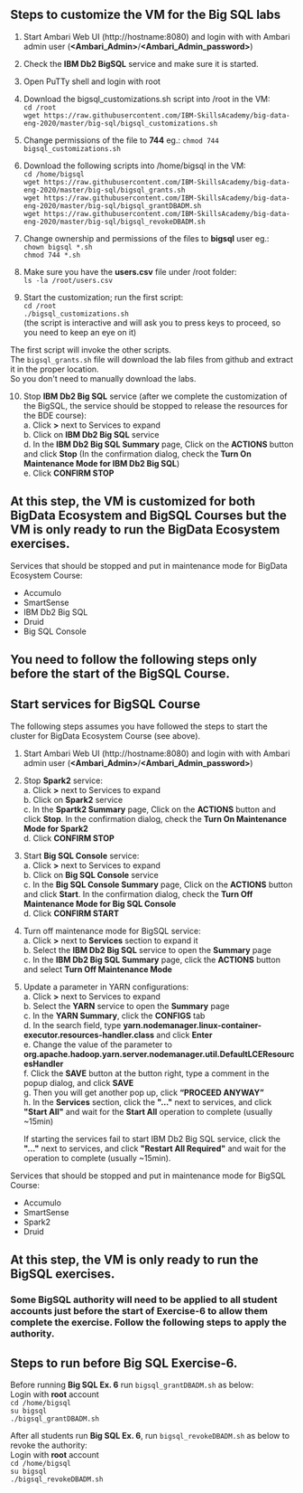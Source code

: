 ## Steps to customize the VM for the Big SQL labs 

 1. Start Ambari Web UI (http://hostname:8080) and login with with Ambari admin user (**\<Ambari_Admin\>**/**\<Ambari_Admin_password\>**)
 
 2. Check the **IBM Db2 BigSQL** service and make sure it is started.
 
 3. Open PuTTy shell and login with root
 
 4. Download the bigsql_customizations.sh script into /root in the VM:  
    `cd /root`   
    `wget https://raw.githubusercontent.com/IBM-SkillsAcademy/big-data-eng-2020/master/big-sql/bigsql_customizations.sh`  
    
 5. Change permissions of the file to **744** eg.: 
    `chmod 744 bigsql_customizations.sh`    
 
 6. Download the following scripts into /home/bigsql in the VM:  
    `cd /home/bigsql`   
    `wget https://raw.githubusercontent.com/IBM-SkillsAcademy/big-data-eng-2020/master/big-sql/bigsql_grants.sh`  
    `wget https://raw.githubusercontent.com/IBM-SkillsAcademy/big-data-eng-2020/master/big-sql/bigsql_grantDBADM.sh`  
    `wget https://raw.githubusercontent.com/IBM-SkillsAcademy/big-data-eng-2020/master/big-sql/bigsql_revokeDBADM.sh`  
    
 7. Change ownership and permissions of the files to **bigsql** user eg.:  
    `chown bigsql *.sh`  
    `chmod 744 *.sh`    
    
 8. Make sure you have the **users.csv** file under /root folder:  
    `ls -la /root/users.csv`  
    
 9. Start the customization; run the first script:  
    `cd /root`  
    `./bigsql_customizations.sh`
    <br>(the script is interactive and will ask you to press keys to proceed, so you need to keep an eye on it)

The first script will invoke the other scripts.  
The `bigsql_grants.sh` file will download the lab files from github and extract it in the proper location.  
So you don't need to manually download the labs.

 10. Stop <B>IBM Db2 Big SQL</B> service (after we complete the customization of the BigSQL, the service should be stopped to release the resources for the BDE course):  
   a. Click **\>** next to Services to expand  
   b. Click on <B>IBM Db2 Big SQL</B> service  
   d. In the <B>IBM Db2 Big SQL Summary</B> page, Click on the <B>ACTIONS</B> button and click <B>Stop</B> (In the confirmation dialog, check the <B>Turn On Maintenance Mode for IBM Db2 Big SQL</B>)     
   e. Click <B>CONFIRM STOP</B>  
   
## <div class="text-red mb-2">At this step, the VM is customized for both BigData Ecosystem and BigSQL Courses but the VM is only ready to run the BigData Ecosystem exercises.</div>

Services that should be stopped and put in maintenance mode for BigData Ecosystem Course:    
* Accumulo   
* SmartSense   
* IBM Db2 Big SQL   
* Druid   
* Big SQL Console

>>>>>>>>>>>>>>>>>>>>>>>>>>>>>>>>>>>>>>>>>>>>>>>>>>>>>>>>>>>>>>>>>>>>>>>>>>>>>>>>>>>>>>>>>>>>>>>>>>>>>>>>>>>>>>>>>>>>>>>>>>>>>

## You need to follow the following steps only before the start of the BigSQL Course.
## Start services for BigSQL Course

The following steps assumes you have followed the steps to start the cluster for BigData Ecosystem Course (see above).
1. Start Ambari Web UI (http://hostname:8080) and login with with Ambari admin user (**\<Ambari_Admin\>**/**\<Ambari_Admin_password\>**)
2. Stop <B>Spark2</B> service:  
   a. Click **\>** next to Services to expand  
   b. Click on <B>Spark2</B> service  
   c. In the <B>Spartk2 Summary</B> page, Click on the <B>ACTIONS</B> button and click <B>Stop</B>. In the confirmation dialog, check the <B>Turn On Maintenance Mode for Spark2</B>  
   d. Click <B>CONFIRM STOP</B>  
3. Start <B>Big SQL Console</B> service:  
   a. Click **\>** next to Services to expand  
   b. Click on <B>Big SQL Console</B> service  
   c. In the <B>Big SQL Console Summary</B> page, Click on the <B>ACTIONS</B> button and click <B>Start</B>. In the confirmation dialog, check the <B>Turn Off Maintenance Mode for Big SQL Console</B>  
   d. Click <B>CONFIRM START</B>  
4. Turn off maintenance mode for BigSQL service:   
   a. Click **\>** next to **Services** section to expand it   
   b. Select the **IBM Db2 Big SQL** service to open the **Summary** page   
   c. In the **IBM Db2 Big SQL Summary** page, click the **ACTIONS** button and select **Turn Off Maintenance Mode**   
5. Update a parameter in YARN configurations:   
   a. Click **\>** next to Services to expand  
   b. Select the **YARN** service to open the **Summary** page   
   c. In the **YARN Summary**, click the **CONFIGS** tab   
   d. In the search field, type **yarn.nodemanager.linux-container-executor.resources-handler.class** and click **Enter**   
   e. Change the value of the parameter to **org.apache.hadoop.yarn.server.nodemanager.util.DefaultLCEResourcesHandler**   
   f. Click the **SAVE** button at the button right, type a comment in the popup dialog, and click **SAVE**   
   g. Then you will get another pop up, click **“PROCEED ANYWAY”**   
   h. In the **Services** section, click the **"..."** next to services, and click **"Start All"** and wait for the **Start All** operation to complete (usually ~15min)  
    
    If starting the services fail to start IBM Db2 Big SQL service, click the **"..."** next to services, and click **"Restart All Required"** and wait for the operation to complete (usually ~15min).   


Services that should be stopped and put in maintenance mode for BigSQL Course:
* Accumulo
* SmartSense
* Spark2
* Druid

## <div class="text-red mb-2">At this step, the VM is only ready to run the BigSQL exercises.</div>

>>>>>>>>>>>>>>>>>>>>>>>>>>>>>>>>>>>>>>>>>>>>>>>>>>>>>>>>>>>>>>>>>>>>>>>>>>>>>>>>>>>>>>>>>>>>>>>>>>>>>>>>>>>>>>>>>>>>>>>>>>>>>

### Some BigSQL authority will need to be applied to all student accounts just before the start of Exercise-6 to allow them complete the exercise. Follow the following steps to apply the authority.
## Steps to run before Big SQL Exercise-6.

Before running **Big SQL Ex. 6** run `bigsql_grantDBADM.sh` as below:  
Login with **root** account  
    `cd /home/bigsql`  
    `su bigsql`  
    `./bigsql_grantDBADM.sh`  

After all students run **Big SQL Ex. 6**, run `bigsql_revokeDBADM.sh` as below to revoke the authority:  
Login with **root** account  
    `cd /home/bigsql`  
    `su bigsql`  
    `./bigsql_revokeDBADM.sh`  

